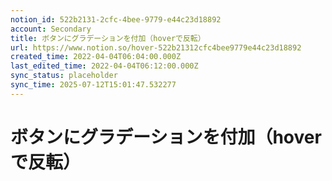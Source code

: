 ```yaml
---
notion_id: 522b2131-2cfc-4bee-9779-e44c23d18892
account: Secondary
title: ボタンにグラデーションを付加（hoverで反転）
url: https://www.notion.so/hover-522b21312cfc4bee9779e44c23d18892
created_time: 2022-04-04T06:04:00.000Z
last_edited_time: 2022-04-04T06:12:00.000Z
sync_status: placeholder
sync_time: 2025-07-12T15:01:47.532277
---
```

# ボタンにグラデーションを付加（hoverで反転）
